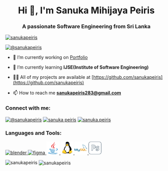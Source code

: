 <h1 align="center">Hi 👋, I'm Sanuka Mihijaya Peiris</h1>
<h3 align="center">A passionate Software Engineering from Sri Lanka</h3>

<p align="left"> <a href="https://github.com/ryo-ma/github-profile-trophy"><img src="https://github-profile-trophy.vercel.app/?username=sanukapeiris" alt="sanukapeiris" /></a> </p>

<p align="left"> <a href="https://twitter.com/@sanukapeiris" target="blank"><img src="https://img.shields.io/twitter/follow/@sanukapeiris?logo=twitter&style=for-the-badge" alt="@sanukapeiris" /></a> </p>

- 🔭 I’m currently working on [Portfolio](https://github.com/sanukapeiris/Portfolio.git)

- 🌱 I’m currently learning **IJSE(Institute of Software Engineering)**

- 👨‍💻 All of my projects are available at [https://github.com/sanukapeiris](https://github.com/sanukapeiris)

- 📫 How to reach me **sanukapeiris283@gmail.com**

<h3 align="left">Connect with me:</h3>
<p align="left">
<a href="https://twitter.com/@sanukapeiris" target="blank"><img align="center" src="https://raw.githubusercontent.com/rahuldkjain/github-profile-readme-generator/master/src/images/icons/Social/twitter.svg" alt="@sanukapeiris" height="30" width="40" /></a>
<a href="https://linkedin.com/in/sanuka peiris" target="blank"><img align="center" src="https://raw.githubusercontent.com/rahuldkjain/github-profile-readme-generator/master/src/images/icons/Social/linked-in-alt.svg" alt="sanuka peiris" height="30" width="40" /></a>
<a href="https://instagram.com/sanuka.peiris" target="blank"><img align="center" src="https://raw.githubusercontent.com/rahuldkjain/github-profile-readme-generator/master/src/images/icons/Social/instagram.svg" alt="sanuka.peiris" height="30" width="40" /></a>
</p>

<h3 align="left">Languages and Tools:</h3>
<p align="left"> <a href="https://www.blender.org/" target="_blank" rel="noreferrer"> <img src="https://download.blender.org/branding/community/blender_community_badge_white.svg" alt="blender" width="40" height="40"/> </a> <a href="https://www.figma.com/" target="_blank" rel="noreferrer"> <img src="https://www.vectorlogo.zone/logos/figma/figma-icon.svg" alt="figma" width="40" height="40"/> </a> <a href="https://www.java.com" target="_blank" rel="noreferrer"> <img src="https://raw.githubusercontent.com/devicons/devicon/master/icons/java/java-original.svg" alt="java" width="40" height="40"/> </a> <a href="https://www.linux.org/" target="_blank" rel="noreferrer"> <img src="https://raw.githubusercontent.com/devicons/devicon/master/icons/linux/linux-original.svg" alt="linux" width="40" height="40"/> </a> <a href="https://www.mysql.com/" target="_blank" rel="noreferrer"> <img src="https://raw.githubusercontent.com/devicons/devicon/master/icons/mysql/mysql-original-wordmark.svg" alt="mysql" width="40" height="40"/> </a> <a href="https://www.photoshop.com/en" target="_blank" rel="noreferrer"> <img src="https://raw.githubusercontent.com/devicons/devicon/master/icons/photoshop/photoshop-line.svg" alt="photoshop" width="40" height="40"/> </a> </p>

<p><img align="left" src="https://github-readme-stats.vercel.app/api/top-langs?username=sanukapeiris&show_icons=true&locale=en&layout=compact" alt="sanukapeiris" /></p>

<p>&nbsp;<img align="center" src="https://github-readme-stats.vercel.app/api?username=sanukapeiris&show_icons=true&locale=en" alt="sanukapeiris" /></p>
